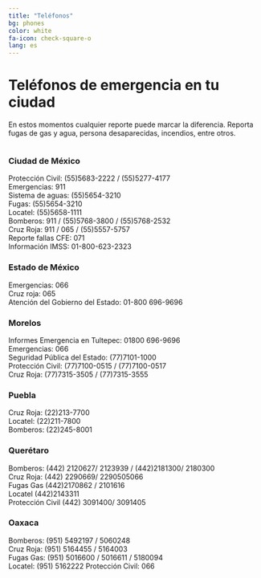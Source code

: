```yaml
---
title: "Teléfonos"
bg: phones
color: white
fa-icon: check-square-o
lang: es
---
```


# Teléfonos de emergencia en tu ciudad

En estos momentos cualquier reporte puede marcar la diferencia. Reporta fugas de gas y agua, persona desaparecidas, incendios, entre otros.

<div class="row">
  <div class="column one-half">
    <h3>Ciudad de México</h3>
    Protección Civil: (55)5683-2222 / (55)5277-4177<br/>
    Emergencias: 911<br/>
    Sistema de aguas: (55)5654-3210<br />
    Fugas: (55)5654-3210<br />
    Locatel: (55)5658-1111<br />
    Bomberos: 911 / (55)5768-3800 / (55)5768-2532<br />
    Cruz Roja: 911 / 065 / (55)5557-5757<br />
    Reporte fallas CFE: 071<br />
    Información IMSS: 01-800-623-2323
  </div>
  <div class="column one-half">
    <h3>Estado de México</h3>
    Emergencias: 066<br />
    Cruz roja: 065<br />
    Atención del Gobierno del Estado: 01-800 696-9696
  </div>
</div>
<div class="row">
  <div class="column one-half">
    <h3>Morelos</h3>
    Informes Emergencia en Tultepec: 01800 696-9696<br/>
    Emergencias: 066<br />
    Seguridad Pública del Estado: (77)7101-1000<br />
    Protección Civil: (77)7100-0515 / (77)7100-0517<br />
    Cruz Roja: (77)7315-3505 /  (77)7315-3555
  </div>
  <div class="column one-half">
    <h3>Puebla</h3>
    Cruz Roja: (22)213-7700<br />
    Locatel: (22)211-7800<br />
    Bomberos: (22)245-8001
  </div>
</div>
<div class="row">
  <div class="column one-half">
    <h3>Querétaro</h3>
    Bomberos: (442) 2120627/ 2123939 / (442)2181300/ 2180300<br />
    Cruz Roja: (442) 2290669/ 2290505066<br />
    Fugas Gas (442)2170862 / 2101616<br />
    Locatel (442)2143311<br />
    Protección Civil (442) 3091400/ 3091405
  </div>
  <div class="column one-half">
    <h3>Oaxaca</h3>
    Bomberos: (951)  5492197 / 5060248<br />
    Cruz Roja: (951) 5164455 / 5164003<br />
    Fugas Gas: (951) 5016600 / 5016611 / 5180094<br />
    Locatel: (951) 5162222
    Protección Civil: 066
  </div>
</div>
